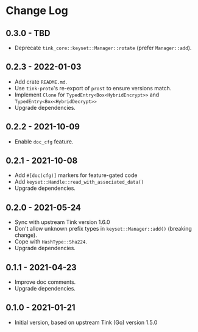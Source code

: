 # Change Log

## 0.3.0 - TBD

- Deprecate `tink_core::keyset::Manager::rotate` (prefer `Manager::add`).

## 0.2.3 - 2022-01-03

- Add crate `README.md`.
- Use `tink-proto`'s re-export of `prost` to ensure versions match.
- Implement `Clone` for `TypedEntry<Box<HybridEncrypt>>` and `TypedEntry<Box<HybridDecrypt>>`
- Upgrade dependencies.

## 0.2.2 - 2021-10-09

- Enable `doc_cfg` feature.

## 0.2.1 - 2021-10-08

- Add `#[doc(cfg)]` markers for feature-gated code
- Add `keyset::Handle::read_with_associated_data()`
- Upgrade dependencies.

## 0.2.0 - 2021-05-24

- Sync with upstream Tink version 1.6.0
- Don't allow unknown prefix types in `keyset::Manager::add()` (breaking change).
- Cope with `HashType::Sha224`.
- Upgrade dependencies.

## 0.1.1 - 2021-04-23

- Improve doc comments.
- Upgrade dependencies.

## 0.1.0 - 2021-01-21

- Initial version, based on upstream Tink (Go) version 1.5.0
